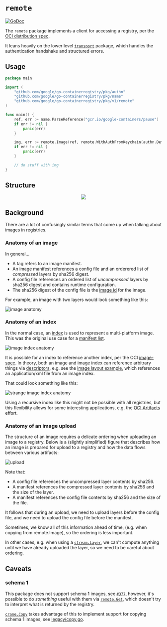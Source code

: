 # `remote`

[![GoDoc](https://godoc.org/github.com/google/go-containerregistry/pkg/v1/remote?status.svg)](https://godoc.org/github.com/google/go-containerregistry/pkg/v1/remote)

The `remote` package implements a client for accessing a registry,
per the [OCI distribution spec](https://github.com/opencontainers/distribution-spec/blob/master/spec.md).

It leans heavily on the lower level [`transport`](/pkg/v1/remote/transport) package, which handles the
authentication handshake and structured errors.

## Usage

```go
package main

import (
	"github.com/google/go-containerregistry/pkg/authn"
	"github.com/google/go-containerregistry/pkg/name"
	"github.com/google/go-containerregistry/pkg/v1/remote"
)

func main() {
	ref, err := name.ParseReference("gcr.io/google-containers/pause")
	if err != nil {
		panic(err)
	}

	img, err := remote.Image(ref, remote.WithAuthFromKeychain(authn.DefaultKeychain))
	if err != nil {
		panic(err)
	}

	// do stuff with img
}
```

## Structure

<p align="center">
  <img src="/images/remote.dot.svg" />
</p>


## Background

There are a lot of confusingly similar terms that come up when talking about images in registries.

### Anatomy of an image

In general...

* A tag refers to an image manifest.
* An image manifest references a config file and an orderered list of _compressed_ layers by sha256 digest.
* A config file references an ordered list of _uncompressed_ layers by sha256 digest and contains runtime configuration.
* The sha256 digest of the config file is the [image id](https://github.com/opencontainers/image-spec/blob/master/config.md#imageid) for the image.

For example, an image with two layers would look something like this:

![image anatomy](/images/image-anatomy.dot.svg)

### Anatomy of an index

In the normal case, an [index](https://github.com/opencontainers/image-spec/blob/master/image-index.md) is used to represent a multi-platform image.
This was the original use case for a [manifest
list](https://docs.docker.com/registry/spec/manifest-v2-2/#manifest-list).

![image index anatomy](/images/index-anatomy.dot.svg)

It is possible for an index to reference another index, per the OCI
[image-spec](https://github.com/opencontainers/image-spec/blob/master/media-types.md#compatibility-matrix).
In theory, both an image and image index can reference arbitrary things via
[descriptors](https://github.com/opencontainers/image-spec/blob/master/descriptor.md),
e.g. see the [image layout
example](https://github.com/opencontainers/image-spec/blob/master/image-layout.md#index-example),
which references an application/xml file from an image index.

That could look something like this:

![strange image index anatomy](/images/index-anatomy-strange.dot.svg)

Using a recursive index like this might not be possible with all registries,
but this flexibility allows for some interesting applications, e.g. the
[OCI Artifacts](https://github.com/opencontainers/artifacts) effort.

### Anatomy of an image upload

The structure of an image requires a delicate ordering when uploading an image to a registry.
Below is a (slightly simplified) figure that describes how an image is prepared for upload
to a registry and how the data flows between various artifacts:

![upload](/images/upload.dot.svg)

Note that:

* A config file references the uncompressed layer contents by sha256.
* A manifest references the compressed layer contents by sha256 and the size of the layer.
* A manifest references the config file contents by sha256 and the size of the file.

It follows that during an upload, we need to upload layers before the config file,
and we need to upload the config file before the manifest.

Sometimes, we know all of this information ahead of time, (e.g. when copying from remote.Image),
so the ordering is less important.

In other cases, e.g. when using a [`stream.Layer`](https://godoc.org/github.com/google/go-containerregistry/pkg/v1/stream#Layer),
we can't compute anything until we have already uploaded the layer, so we need to be careful about ordering.

## Caveats

### schema 1

This package does not support schema 1 images, see [`#377`](https://github.com/google/go-containerregistry/issues/377),
however, it's possible to do _something_ useful with them via [`remote.Get`](https://godoc.org/github.com/google/go-containerregistry/pkg/v1/remote#Get),
which doesn't try to interpret what is returned by the registry.

[`crane.Copy`](https://godoc.org/github.com/google/go-containerregistry/pkg/crane#Copy) takes advantage of this to implement support for copying schema 1 images,
see [legacy/copy.go](https://github.com/google/go-containerregistry/blob/ba53fa10e72c7373ef8068e21c9f102f0c20a940/pkg/internal/legacy/copy.go).
